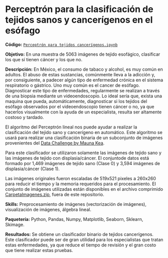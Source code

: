 # Perceptrón para la clasificación de tejidos sanos y cancerígenos en el esófago 
**Código:** [`Perceptrón para tejidos cancerígenos.ipynb`](https://github.com/ElAleph25/Projectos-del-Portafolio-/blob/main/Perceptr%C3%B3nParaTejidosCancer%C3%ADgenos/Perceptro%CC%81n%20para%20tejidos%20canceri%CC%81genos.ipynb)

**Objetivo:** En una muestra de 5063 imágenes de tejido esofágico, clasificar los que sí tienen cáncer y los que no. 

**Descripción:** En México, el consumo de tabaco y alcohol, es muy común en adultos. El abuso de estas sustancias, comúnmente lleva a la adicción y, por consiguiente, a padecer algún tipo de enfermedad crónica en el sistema respiratorio o gástrico. Uno muy común es el cancer de esófago. 
Diagnosticar este tipo de enfermedades, regularmente se realizan a través de una biopsia mediante un videoendoscopio. Lo ideal sería que, exista una maquina que pueda, automáticamente, diagnosticar si los tejidos del esófago observados por el videoendoscopio tienen cáncer o no, ya que hacerlos visualmente con la ayuda de un especialista, resulta ser altamente costoso y tardado.

El algoritmo del Perceptrón lineal nos puede ayudar a realizar la clasificación del tejido sano y cancerígeno en automático. Este algoritmo se usará para realizar una clasificación binaria de un subconjunto de imágenes provenientes del [Data Challenge by Mauna Kea](https://challengedata.ens.fr/participants/challenges/11/).

Para este clasificador se utilizaron solamente las imágenes de tejido sano y las imágenes de tejido con displasia/cáncer.
El conjuntode datos está formado por 1,469 imágenes de tejido sano (Clase 0)  y 3,594 imágenes de displasia/cáncer (Clase 1).

Las imágenes originales fueron escaladas de 519x521 pixeles a 260x260 para reducir el tiempo y la memoria requeridos para el procesamiento. El conjunto de imágenes utilizadas están disponibles en el archivo comprimido [CarpetaImagenes.zip](https://drive.google.com/file/d/1Abi4hjl5djn8X75YCcMXL5htq7iqf7VY/view?usp=sharing), fuera de este repositorio.

**Skills:** Preprocesamiento de imágenes (vectorización de imágenes), visualización de imágenes, álgebra lineal. 

**Paquetería:** Python, Pandas, Numpy, Matplotlib, Seaborn, Sklearn, Skimage.

**Resultados:** Se obtiene un clasificador binario de tejidos cancerígenos. Este clasificador puede ser de gran utilidad para los especialistas que tratan estas enfermedades, ya que reduce el tiempo de revisión y el gran costo que tiene realizar estas pruebas. 


